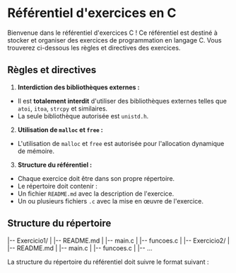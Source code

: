 # Référentiel d'exercices en C

Bienvenue dans le référentiel d'exercices C ! Ce référentiel est destiné à stocker et organiser des exercices de programmation en langage C. Vous trouverez ci-dessous les règles et directives des exercices.

## Règles et directives

1. **Interdiction des bibliothèques externes :**
 - Il est **totalement interdit** d'utiliser des bibliothèques externes telles que `atoi`, `itoa`, `strcpy` et similaires.
 - La seule bibliothèque autorisée est `unistd.h`.

2. **Utilisation de `malloc` et `free` :**
 - L'utilisation de `malloc` et `free` est autorisée pour l'allocation dynamique de mémoire.

3. **Structure du référentiel :**
 - Chaque exercice doit être dans son propre répertoire.
 - Le répertoire doit contenir :
 - Un fichier `README.md` avec la description de l'exercice.
 - Un ou plusieurs fichiers `.c` avec la mise en œuvre de l'exercice.

## Structure du répertoire

|-- Exercicio1/
| |-- README.md
| |-- main.c
| |-- funcoes.c
|
|-- Exercicio2/
| |-- README.md
| |-- main.c
| |-- funcoes.c
|
|-- ...

La structure du répertoire du référentiel doit suivre le format suivant :
